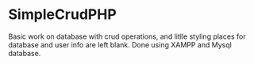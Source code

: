 # SimpleCrudPHP
Basic work on database with crud operations, and litlle styling
places for database and user info are left blank. 
Done using XAMPP and Mysql database.
